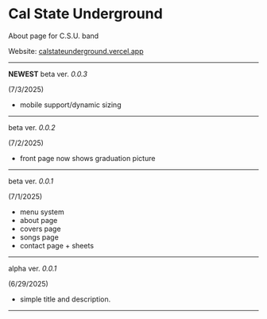 # Cal State Underground

About page for C.S.U. band

Website: [calstateunderground.vercel.app](https://calstateunderground.vercel.app)

---
**NEWEST** beta ver. *0.0.3* 

(7/3/2025)
- mobile support/dynamic sizing
---
beta ver. *0.0.2*

(7/2/2025)
- front page now shows graduation picture
---
beta ver. *0.0.1*

(7/1/2025)
- menu system
- about page
- covers page
- songs page
- contact page + sheets
---
alpha ver. *0.0.1* 

(6/29/2025)
- simple title and description.
---
